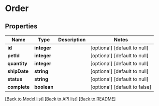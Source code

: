 # Order

## Properties
Name | Type | Description | Notes
------------ | ------------- | ------------- | -------------
**id** | **integer** |  | [optional] [default to null]
**petId** | **integer** |  | [optional] [default to null]
**quantity** | **integer** |  | [optional] [default to null]
**shipDate** | **string** |  | [optional] [default to null]
**status** | **string** |  | [optional] [default to null]
**complete** | **boolean** |  | [optional] [default to false]

[[Back to Model list]](../README.md#documentation-for-models) [[Back to API list]](../README.md#documentation-for-api-endpoints) [[Back to README]](../README.md)


